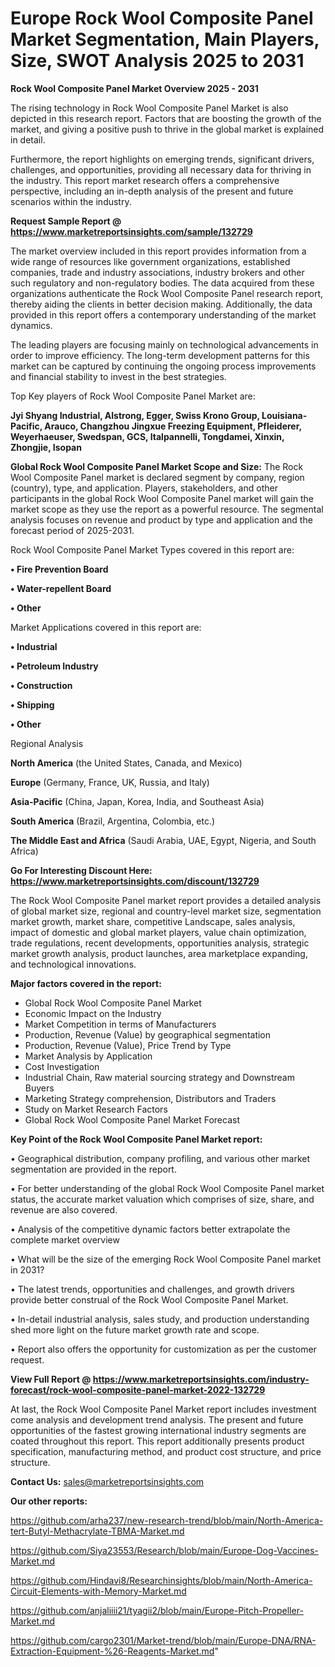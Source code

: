 # Europe Rock Wool Composite Panel Market Segmentation, Main Players, Size, SWOT Analysis 2025 to 2031

<Strong> Rock Wool Composite Panel Market Overview 2025 - 2031</strong>

The rising technology in Rock Wool Composite Panel Market is also depicted in this research report. Factors that are boosting the growth of the market, and giving a positive push to thrive in the global market is explained in detail.

Furthermore, the report highlights on emerging trends, significant drivers, challenges, and opportunities, providing all necessary data for thriving in the industry. This report market research offers a comprehensive perspective, including an in-depth analysis of the present and future scenarios within the industry.

<strong>Request Sample Report @ <a href=https://www.marketreportsinsights.com/sample/132729>https://www.marketreportsinsights.com/sample/132729</a></strong>

The market overview included in this report provides information from a wide range of resources like government organizations, established companies, trade and industry associations, industry brokers and other such regulatory and non-regulatory bodies. The data acquired from these organizations authenticate the Rock Wool Composite Panel research report, thereby aiding the clients in better decision making. Additionally, the data provided in this report offers a contemporary understanding of the market dynamics.

The leading players are focusing mainly on technological advancements in order to improve efficiency. The long-term development patterns for this market can be captured by continuing the ongoing process improvements and financial stability to invest in the best strategies.

Top Key players of Rock Wool Composite Panel Market are:

<strong>Jyi Shyang Industrial, Alstrong, Egger, Swiss Krono Group, Louisiana-Pacific, Arauco, Changzhou Jingxue Freezing Equipment, Pfleiderer, Weyerhaeuser, Swedspan, GCS, Italpannelli, Tongdamei, Xinxin, Zhongjie, Isopan</strong>

<strong><b>Global Rock Wool Composite Panel Market Scope and Size:</b></strong>
The Rock Wool Composite Panel market is declared segment by company, region (country), type, and application. Players, stakeholders, and other participants in the global Rock Wool Composite Panel market will gain the market scope as they use the report as a powerful resource. The segmental analysis focuses on revenue and product by type and application and the forecast period of 2025-2031.

Rock Wool Composite Panel Market Types covered in this report are:

<strong>• Fire Prevention Board

• Water-repellent Board

• Other</strong>

Market Applications covered in this report are:

<strong>• Industrial

• Petroleum Industry

• Construction

• Shipping

• Other</strong> 

Regional Analysis

<strong>North America</strong> (the United States, Canada, and Mexico)

<strong>Europe</strong> (Germany, France, UK, Russia, and Italy)

<strong>Asia-Pacific</strong> (China, Japan, Korea, India, and Southeast Asia)

<strong>South America</strong> (Brazil, Argentina, Colombia, etc.)

<strong>The Middle East and Africa</strong> (Saudi Arabia, UAE, Egypt, Nigeria, and South Africa)

<strong>Go For Interesting Discount Here: <a href=https://www.marketreportsinsights.com/discount/132729>https://www.marketreportsinsights.com/discount/132729</a></strong>

The Rock Wool Composite Panel market report provides a detailed analysis of global market size, regional and country-level market size, segmentation market growth, market share, competitive Landscape, sales analysis, impact of domestic and global market players, value chain optimization, trade regulations, recent developments, opportunities analysis, strategic market growth analysis, product launches, area marketplace expanding, and technological innovations.

<strong><b>Major factors covered in the report:</b></strong>
<ul>
  <li>Global Rock Wool Composite Panel Market </li>
  <li>Economic Impact on the Industry</li>
  <li>Market Competition in terms of Manufacturers</li>
  <li>Production, Revenue (Value) by geographical segmentation</li>
  <li>Production, Revenue (Value), Price Trend by Type</li>
  <li>Market Analysis by Application</li>
  <li>Cost Investigation</li>
  <li>Industrial Chain, Raw material sourcing strategy and Downstream Buyers</li>
  <li>Marketing Strategy comprehension, Distributors and Traders</li>
  <li>Study on Market Research Factors</li>
  <li>Global Rock Wool Composite Panel Market Forecast</li>
</ul>

<strong><b>Key Point of the Rock Wool Composite Panel Market report:</b></strong>

• Geographical distribution, company profiling, and various other market segmentation are provided in the report.

• For better understanding of the global Rock Wool Composite Panel market status, the accurate market valuation which comprises of size, share, and revenue are also covered.

• Analysis of the competitive dynamic factors better extrapolate the complete market overview

• What will be the size of the emerging Rock Wool Composite Panel market in 2031?

• The latest trends, opportunities and challenges, and growth drivers provide better construal of the Rock Wool Composite Panel Market.

• In-detail industrial analysis, sales study, and production understanding shed more light on the future market growth rate and scope.

• Report also offers the opportunity for customization as per the customer request.

<strong><b>View Full Report @ <a href=https://www.marketreportsinsights.com/industry-forecast/rock-wool-composite-panel-market-2022-132729>https://www.marketreportsinsights.com/industry-forecast/rock-wool-composite-panel-market-2022-132729</a></b></strong>


At last, the Rock Wool Composite Panel Market report includes investment come analysis and development trend analysis. The present and future opportunities of the fastest growing international industry segments are coated throughout this report. This report additionally presents product specification, manufacturing method, and product cost structure, and price structure.

<strong>Contact Us:</strong>
sales@marketreportsinsights.com

<strong>Our other reports:</strong>

<a href=https://github.com/arha237/new-research-trend/blob/main/North-America-tert-Butyl-Methacrylate-TBMA-Market.md>https://github.com/arha237/new-research-trend/blob/main/North-America-tert-Butyl-Methacrylate-TBMA-Market.md</a>

<a href=https://github.com/Siya23553/Research/blob/main/Europe-Dog-Vaccines-Market.md>https://github.com/Siya23553/Research/blob/main/Europe-Dog-Vaccines-Market.md</a>

<a href=https://github.com/Hindavi8/Researchinsights/blob/main/North-America-Circuit-Elements-with-Memory-Market.md>https://github.com/Hindavi8/Researchinsights/blob/main/North-America-Circuit-Elements-with-Memory-Market.md</a>

<a href=https://github.com/anjaliiii21/tyagii2/blob/main/Europe-Pitch-Propeller-Market.md>https://github.com/anjaliiii21/tyagii2/blob/main/Europe-Pitch-Propeller-Market.md</a>

<a href=https://github.com/cargo2301/Market-trend/blob/main/Europe-DNA/RNA-Extraction-Equipment-%26-Reagents-Market.md>https://github.com/cargo2301/Market-trend/blob/main/Europe-DNA/RNA-Extraction-Equipment-%26-Reagents-Market.md</a>"

